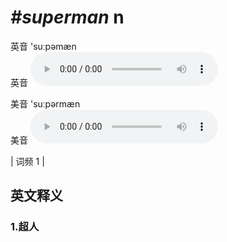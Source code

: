 # ***\#superman*** n
英音 'suːpəmæn  
英音
<audio src="./media/superman1.aac" controls="controls"></audio>

美音 'suːpərmæn  
美音
<audio src="./media/superman2.aac" controls="controls"></audio>



| 词频 1 |  

英文释义
---
### 1.**超人**  


